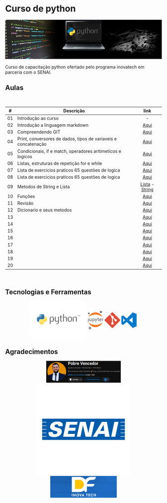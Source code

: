 # Curso de python

![Banner do curso com python logo](./assets/img/python-banner-classroom.png)

Curso de capacitação python ofertado pelo programa inovatech em parceria com o SENAI.



## Aulas
<br>

|#|Descrição|link|
|:-:|-|:-:|
|01| Introdução ao curso|-|
|02| Introdução a linguagem markdown|[Aqui](./aulaMarkdown.md)|
|03| Compreendendo GIT|[Aqui](./aulaGit.md)|
|04| Print, conversores de dados, tipos de variaveis e concatenação|[Aqui](./aula04/aula04.md)|
|05| Condicionais, if e match, operadores aritimeticos e logicos|[Aqui](./aulas/aula05/aula05.md)|
|06| Listas, estruturas de repetição for e while|[Aqui](./aulas/aula06/aula06.py)|
|07| Lista de exercicios praticos 65 questões de logica|[Aqui](./aulas/aula07/exercicios.md)|
|08| Lista de exercicios praticos 65 questões de logica|[Aqui](./aulas/aula07/exercicios.md)|
|09| Metodos de String e Lista |[Lista](./aulas/aula09/lista.py) - [String](./aulas/aula09/string.py)|
|10| Funções |[Aqui](./aulas/aula10/funcoes.py)|
|11| Revisão |[Aqui](./notebooks/revisao.ipynb)|
|12| Dicionario e seus metodos |[Aqui](./aulas/aula12/dicionario.ipynb)|
|13| |[Aqui]()|
|14| |[Aqui]()|
|15| |[Aqui]()|
|16| |[Aqui]()|
|17| |[Aqui]()|
|18| |[Aqui]()|
|19| |[Aqui]()|
|20| |[Aqui]()|

<br>

## Tecnologias e Ferramentas

<div style="display: inline_block" align=center>
    <img align="center" alt="logo python" height="120" src="./assets/img/python.png">
    <img align="center" alt="logo jupyter notebook" height="60" src="./assets/img/Jupyter_Logo.webp">
    <img align="center" alt="logo git" height="50" src="./assets/img/git.webp">
    <img align="center" alt="logo visual studio code" height="50" src="./assets/img/visual-studio-code-logo.png">
</div>

## Agradecimentos

<div style="display: inline_block" align=center>
    <a href="https://www.youtube.com/@pobre.vencedor?sub_confirmation=1" target="_blank">
        <img align="center" alt="logo do canl do youtube" height="70" src="./assets/img/pobre-vencedor.png"></a>
    <a href="https://www.sistemafibra.org.br/senai/" target="_blank">
        <img align="center" alt="logo do senai" height="300"  src="./assets/img/senai-logo-0.png"></a>
    <a href="https://www.sistemafibra.org.br/senai/educacao/inova-tech" target="_blank">
        <img align="center" alt="logo do programa inova tech" height="70" src="./assets/img/df-inova-tech.png"></a>

</div>
